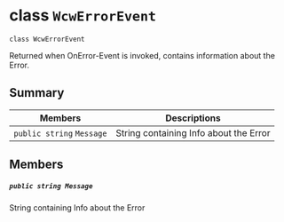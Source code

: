 # class `WcwErrorEvent` 

```
class WcwErrorEvent
```

Returned when OnError-Event is invoked, contains information about the Error.

## Summary

 Members                                | Descriptions                                
----------------------------------------|---------------------------------------------
`public string` `Message` | String containing Info about the Error

## Members

##### `public string Message `

String containing Info about the Error
